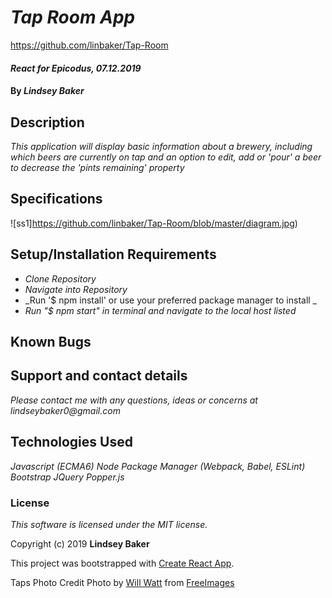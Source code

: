 # _Tap Room App_

https://github.com/linbaker/Tap-Room


#### _React for Epicodus, 07.12.2019_

#### By _**Lindsey Baker**_

## Description

_This application will display basic information about a brewery, including which beers are currently on tap and an option to edit, add or 'pour' a beer to decrease the 'pints remaining' property_


## Specifications

![ss1]https://github.com/linbaker/Tap-Room/blob/master/diagram.jpg)

## Setup/Installation Requirements

* _Clone Repository_
* _Navigate into Repository_
* _Run '$ npm install' or use your preferred package manager to install _
* _Run "$ npm start" in terminal and navigate to the local host listed_




## Known Bugs


## Support and contact details

_Please contact me with any questions, ideas or concerns at lindseybaker0@gmail.com_

## Technologies Used

_Javascript (ECMA6)_
_Node Package Manager (Webpack, Babel, ESLint)_
_Bootstrap_
_JQuery_
_Popper.js_


### License

*This software is licensed under the MIT license.*

Copyright (c) 2019 **Lindsey Baker**

This project was bootstrapped with [Create React App](https://github.com/facebook/create-react-app).


Taps Photo Credit
Photo by <a href="/photographer/wfwatt-59362">Will Watt</a> from <a href="https://freeimages.com/">FreeImages</a>
